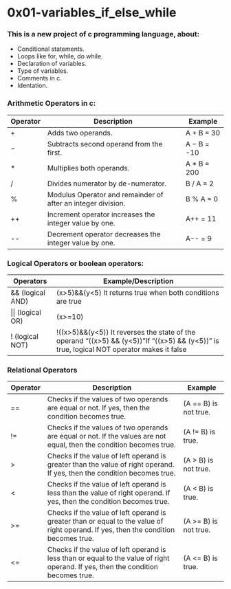 # 0x01-variables_if_else_while
### This is a new project of c programming language, about:
 - Conditional statements.
 - Loops like for, while, do while.
 - Declaration of variables.
 - Type of variables.
 - Comments in c.
 - Identation.

### Arithmetic Operators in c:

|Operator	|	 Description						|	Example		|
|---------------|---------------------------------------------------------------|-----------------------|
|+ 		|Adds two operands.						|A + B = 30		|
|− 		|Subtracts second operand from the first.			|A − B = -10		|
|*		|Multiplies both operands.     	  				|A * B = 200		|
|/ 		|Divides numerator by de-numerator.  				|B / A = 2		|
|% 		|Modulus Operator and remainder of after an integer division.	|B % A = 0		|
|++ 		|Increment operator increases the integer value by one. 	|A++ = 11		|
|-- 		|Decrement operator decreases the integer value by one. 	|A-- = 9		|

### Logical Operators or boolean operators:

|   	    Operators  	      |			Example/Description							                                                |
|-----------------------------|-----------------------------------------------------------------------------------------------------------------------------------------|
|	&& (logical AND)      |(x>5)&&(y<5) It returns true when both conditions are true		  								|
|      \|\| (logical OR)      |(x>=10)||(y>=10) It returns true when at-least one of the condition is true								|
|        ! (logical NOT)      |!((x>5)&&(y<5)) It reverses the state of the operand “((x>5) && (y<5))”If “((x>5) && (y<5))” is true, logical NOT operator makes it false|

### Relational Operators

|   	       Operator			|						Description   					        	                     |			    Example	                      |
|---------------------------------------|------------------------------------------------------------------------------------------------------------------------------------|--------------------------------------------------------|
|		   ==		 	|Checks if the values of two operands are equal or not. If yes, then the condition becomes true.                                     | (A == B) is not true.                                  |
|		   != 	       		|Checks if the values of two operands are equal or not. If the values are not equal, then the condition becomes true.         	     | (A != B) is true.				      |
|		   > 	       		|Checks if the value of left operand is greater than the value of right operand. If yes, then the condition becomes true.     	     | (A > B) is not true.				      |
|		   < 	 		|Checks if the value of left operand is less than the value of right operand. If yes, then the condition becomes true. 	      	     | (A < B) is true.					      |
|		   >= 	       		|Checks if the value of left operand is greater than or equal to the value of right operand. If yes, then the condition becomes true.| (A >= B) is not true.			  	      |
|		   <= 	       		|Checks if the value of left operand is less than or equal to the value of right operand. If yes, then the condition becomes true.   | (A <= B) is true.				      |
